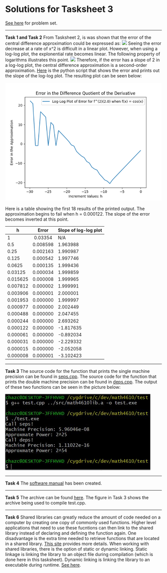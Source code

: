 # Solutions for Tasksheet 3 
[See here](https://github.com/jvkoebbe/math4610/blob/master/tasksheets/tasksheet_03/md/tasksheet_03.md) for problem set.

<hr>

**Task 1 and Task 2**
From Tasksheet 2, is was shown that the error of the central difference approximation could be expressed as:
<img src="https://render.githubusercontent.com/render/math?math=error \leq Ch^{2}">
Seeing the error decrease at a rate of x^2 is difficult in a linear plot. However, when using a log-log plot, the explonential rate becomes linear. The following property of logarithms illustrates this point.
<img src="https://render.githubusercontent.com/render/math?math=log(h^{2}) = 2log(h)">
Therefore, if the error has a slope of 2 in a log-log plot, the central difference approximation is a second-order approximation. 
[Here](https://github.com/chazcornwall/math4610/blob/master/src/plotting/plotderiv.py) is the python script that shows the error and prints out the slope of the log-log plot.
The resulting plot can be seen below:

![](https://github.com/chazcornwall/math4610/blob/master/src/plotting/Figure.png)

Here is a table showing the first 18 results of the printed output. The approximation begins to fail when h = 0.000122. The slope of the error becomes inverted at this point.

| h        | Error | Slope of log-log plot|
| ------------- |:-------------:| ------|
| 1    |  0.03354 | N/A |
| 0.5     | 0.008598 | 1.963988 |
| 0.25 | 0.002163 | 1.990987 |
| 0.125 | 0.000542 | 1.997746 |
| 0.0625 | 0.000135 | 1.999436 |
| 0.03125 | 0.000034 | 1.999859 |
| 0.015625 | 0.000008 | 1.999965 |
| 0.007812 | 0.000002 | 1.999991 |
| 0.003906 | 0.000001 | 2.000001 |
| 0.001953 | 0.000000 | 1.999997 |
| 0.000977 | 0.000000 | 2.002449 |
| 0.000488 | 0.000000 | 2.047455 |
| 0.000244 | 0.000000 | 2.693262 |
| 0.000122 | 0.000000 | -1.817635 |
| 0.000061 | 0.000000 | -0.892034 |
| 0.000031 | 0.000000 | -2.229332 |
| 0.000015 | 0.000000 | -2.052058 |
| 0.000008 | 0.000001 | -3.102423 |

<hr>

**Task 3**
The source code for the function that prints the single machine precision can be found in [seps.cpp](https://github.com/chazcornwall/math4610/blob/master/src/seps.cpp). The source code for the function that prints the double machine precision can be found in [deps.cpp](https://github.com/chazcornwall/math4610/blob/master/src/deps.cpp). The output of these two functions can be seen in the picture below:

![](https://github.com/chazcornwall/math4610/blob/master/images/task3_libexample.JPG)

<hr>

**Task 4**
The [software manual](https://github.com/chazcornwall/math4610/blob/master/software_manual/README.md) has been created.

<hr>

**Task 5**
The archive can be found [here](https://github.com/chazcornwall/math4610/blob/master/src). The figure in Task 3 shows the archive being used to compile test.cpp.

<hr>

**Task 6**
Shared libraries can greatly reduce the amount of code needed on a computer by creating one copy of commonly used functions. Higher level applications that need to use these fucntions can then link to the shared library instead of declaring and defining the function again. One disadvantage is the extra time needed to retrieve functions that are located in a shared library. [This site](https://www.ibm.com/support/knowledgecenter/en/ssw_aix_71/performance/when_dyn_linking_static_linking.html) provides more details. When working with shared libraries, there is the option of static or dynamic linking. Static linkage is linking the library to an object file during compilation (which is done here in this tasksheet). Dynamic linking is linking the library to an executable during runtime. [See here](https://en.wikipedia.org/wiki/Static_library).



